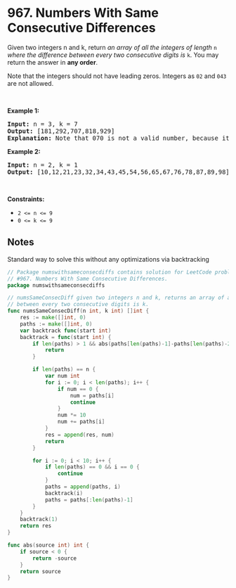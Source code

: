 # 967. Numbers With Same Consecutive Differences

<p>Given two integers n and k, return <em>an array of all the integers of length </em><code>n</code><em> where the difference between every two consecutive digits is </em><code>k</code>. You may return the answer in <strong>any order</strong>.</p>

<p>Note that the integers should not have leading zeros. Integers as <code>02</code> and <code>043</code> are not allowed.</p>

<p>&nbsp;</p>
<p><strong class="example">Example 1:</strong></p>

<pre><strong>Input:</strong> n = 3, k = 7
<strong>Output:</strong> [181,292,707,818,929]
<strong>Explanation:</strong> Note that 070 is not a valid number, because it has leading zeroes.
</pre>

<p><strong class="example">Example 2:</strong></p>

<pre><strong>Input:</strong> n = 2, k = 1
<strong>Output:</strong> [10,12,21,23,32,34,43,45,54,56,65,67,76,78,87,89,98]
</pre>

<p>&nbsp;</p>
<p><strong>Constraints:</strong></p>

<ul>
	<li><code>2 &lt;= n &lt;= 9</code></li>
	<li><code>0 &lt;= k &lt;= 9</code></li>
</ul>

## Notes

Standard way to solve this without any optimizations via backtracking

```go
// Package numswithsameconsecdiffs contains solution for LeetCode problem:
// #967. Numbers With Same Consecutive Differences.
package numswithsameconsecdiffs

// numsSameConsecDiff given two integers n and k, returns an array of all the integers of length n where the difference
// between every two consecutive digits is k.
func numsSameConsecDiff(n int, k int) []int {
	res := make([]int, 0)
	paths := make([]int, 0)
	var backtrack func(start int)
	backtrack = func(start int) {
		if len(paths) > 1 && abs(paths[len(paths)-1]-paths[len(paths)-2]) != k {
			return
		}

		if len(paths) == n {
			var num int
			for i := 0; i < len(paths); i++ {
				if num == 0 {
					num = paths[i]
					continue
				}
				num *= 10
				num += paths[i]
			}
			res = append(res, num)
			return
		}

		for i := 0; i < 10; i++ {
			if len(paths) == 0 && i == 0 {
				continue
			}
			paths = append(paths, i)
			backtrack(i)
			paths = paths[:len(paths)-1]
		}
	}
	backtrack(1)
	return res
}

func abs(source int) int {
	if source < 0 {
		return -source
	}
	return source
}
```